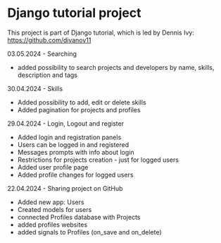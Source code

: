 # Django tutorial project
This project is part of Django tutorial, which is led by Dennis Ivy: https://github.com/divanov11

03.05.2024 - Searching
- added possibility to search projects and developers by name, skills, description and tags

30.04.2024 - Skills
- Added possibility to add, edit or delete skills
- Added pagination for projects and profiles

29.04.2024 - Login, Logout and register
- Added login and registration panels
- Users can be logged in and registered
- Messages prompts with info about login
- Restrictions for projects creation - just for logged users
- Added user profile page
- Added profile changes for logged users

22.04.2024 - Sharing project on GitHub
- Added new app: Users
- Created models for users
- connected Profiles database with Projects
- added profiles websites
- added signals to Profiles (on_save and on_delete)